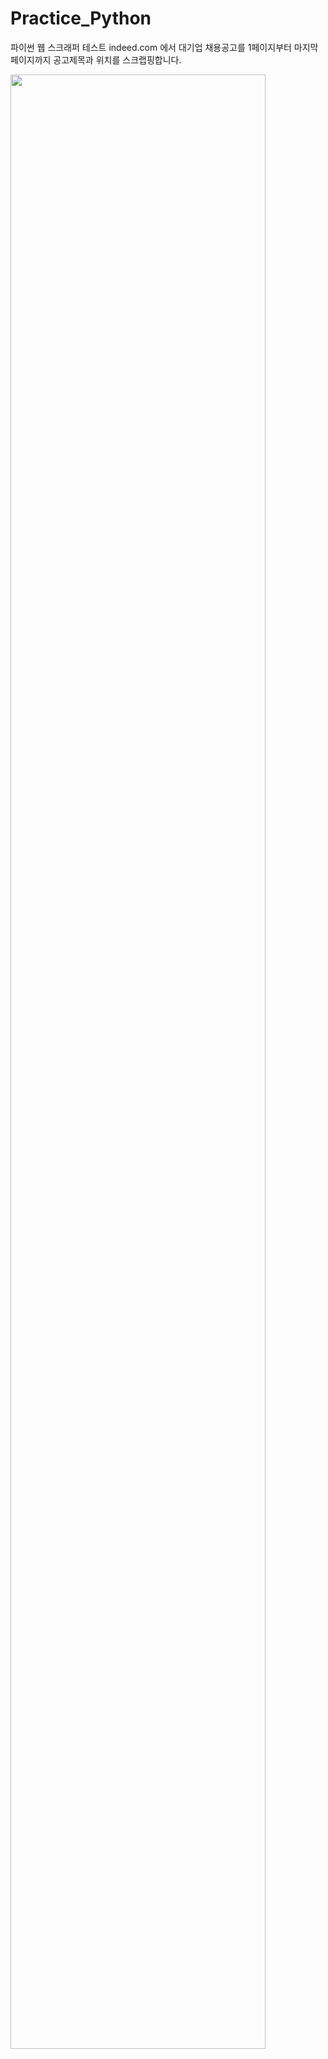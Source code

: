 # Practice_Python
파이썬 웹 스크래퍼 테스트
indeed.com 에서 대기업 채용공고를 1페이지부터 마지막페이지까지 공고제목과 위치를 스크랩핑합니다.

<img src= "https://user-images.githubusercontent.com/32267875/69072457-07fead00-0a6f-11ea-9a45-73e5909bee34.png" width="90%"></img>
